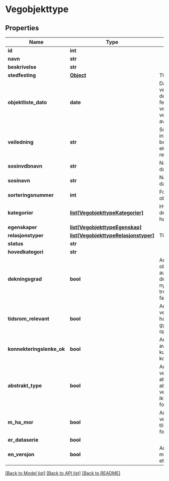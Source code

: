 # Vegobjekttype

## Properties
Name | Type | Description | Notes
------------ | ------------- | ------------- | -------------
**id** | **int** |  | [optional] 
**navn** | **str** |  | [optional] 
**beskrivelse** | **str** |  | [optional] 
**stedfesting** | [**Object**](Object.md) | TODO | [optional] 
**objektliste_dato** | **date** | Dato for når vegobjekttypen ble en del av objektlista. Om feltet ikke har noen verdi, er ikke vegobjekttypen en del av objektlista | [optional] 
**veiledning** | **str** | Supplerende informasjon til beskrivelsen, for eksempel en registreringsveiledning | [optional] 
**sosinvdbnavn** | **str** | Navn som brukes i dataleveranser | [optional] 
**sosinavn** | **str** | Navn som brukes i dataleveranser | [optional] 
**sorteringsnummer** | **int** | For bruk i sortering av objektlista | [optional] 
**kategorier** | [**list[VegobjekttypeKategorier]**](VegobjekttypeKategorier.md) | Hvilke kategorier denne vegobjekttypen hører til | [optional] 
**egenskaper** | [**list[VegobjekttypeEgenskap]**](VegobjekttypeEgenskap.md) |  | [optional] 
**relasjonstyper** | [**list[VegobjekttypeRelasjonstyper]**](VegobjekttypeRelasjonstyper.md) | TODO | [optional] 
**status** | **str** |  | [optional] 
**hovedkategori** | **str** |  | [optional] 
**dekningsgrad** | **bool** | Angir om eksisterende objekter skal bli automatisk splittet når de overlapper med nye objekter. true&#x3D;Skal splittes, false&#x3D;Skal ikke splittes | [optional] 
**tidsrom_relevant** | **bool** | Angir om vegobjektene normalt har en gyldighetsperiode på operativt vegnett | [optional] 
**konnekteringslenke_ok** | **bool** | Angir om vegobjekter av denne typen skal kunne stedfestes på konnekteringslenker | [optional] 
**abstrakt_type** | **bool** | Angir om vegobjekttype er abstrakt eller ikke. En abstrakt vegobjekttype skal ikke kunne ha forekomster i NVDB. | [optional] 
**m_ha_mor** | **bool** | Angir hvorvidt vegobjektene må være tilknyttet et morobjekt for å kunne eksistere. | [optional] 
**er_dataserie** | **bool** |  | [optional] 
**en_versjon** | **bool** | Angir om det er tillatt med kun én versjon av et vegobjekt. | [optional] 

[[Back to Model list]](../README.md#documentation-for-models) [[Back to API list]](../README.md#documentation-for-api-endpoints) [[Back to README]](../README.md)

